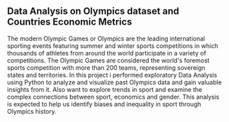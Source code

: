 ## Data Analysis on Olympics dataset and Countries Economic Metrics

The modern Olympic Games or Olympics are the leading international sporting events featuring summer and winter sports competitions in which thousands of athletes from around the world participate in a variety of competitions. The Olympic Games are considered the world's foremost sports competition with more than 200 teams, representing sovereign states and territories.
In this project i performed exploratory Data Analysis using Python to analyze and visualize past Olympics data and gain valuable insights from it. Also want to explore trends in sport and examine the complex connections between sport, economics and gender. This analysis is expected to help us identify biases and inequality in sport through Olympics history.



